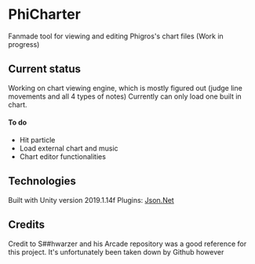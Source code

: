 # PhiCharter
Fanmade tool for viewing and editing Phigros's chart files (Work in progress)

## Current status
Working on chart viewing engine, which is mostly figured out (judge line movements and all 4  types of notes)
Currently can only load one built in chart. 

#### To do
* Hit particle
* Load external chart and music
* Chart editor functionalities

## Technologies
Built with Unity version 2019.1.14f
Plugins: [Json.Net](https://github.com/JamesNK/Newtonsoft.Json)

## Credits
Credit to S##hwarzer and his Arcade repository was a good reference for this project. It's unfortunately been taken down by Github however
